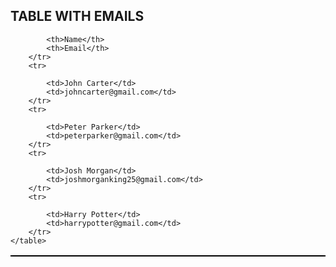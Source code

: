 <!DOCTYPE html>
<html lang="en">
<head>		
<title>Table with emails</title>
<style>
    table {
        border-collapse: collapse;
    }
    table, th, td {
        border: 1px solid black;
    }
</style>
</head>
<body>
<h2><b>TABLE WITH EMAILS</b></h2>				
    <table>
        <tr>
       
            <th>Name</th>
            <th>Email</th>
        </tr>
        <tr>
            
            <td>John Carter</td>
            <td>johncarter@gmail.com</td>
        </tr>
        <tr>
          
            <td>Peter Parker</td>
            <td>peterparker@gmail.com</td>
        </tr>
        <tr>
          
            <td>Josh Morgan</td>
            <td>joshmorganking25@gmail.com</td>
        </tr>
        <tr>
         
            <td>Harry Potter</td>
            <td>harrypotter@gmail.com</td>
        </tr>
    </table>
</body>
</html>
